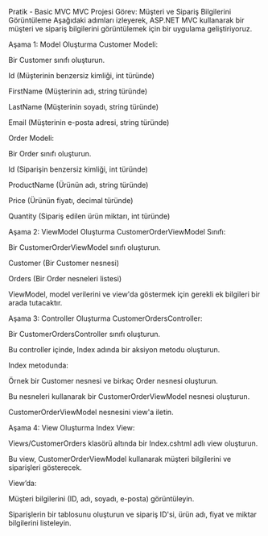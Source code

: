 Pratik - Basic MVC
MVC Projesi
Görev: Müşteri ve Sipariş Bilgilerini Görüntüleme
Aşağıdaki adımları izleyerek, ASP.NET MVC kullanarak bir müşteri ve sipariş bilgilerini görüntülemek için bir uygulama geliştiriyoruz.

Aşama 1: Model Oluşturma
Customer Modeli:

Bir Customer sınıfı oluşturun.

Id (Müşterinin benzersiz kimliği, int türünde)

FirstName (Müşterinin adı, string türünde)

LastName (Müşterinin soyadı, string türünde)

Email (Müşterinin e-posta adresi, string türünde)

Order Modeli:

Bir Order sınıfı oluşturun.

Id (Siparişin benzersiz kimliği, int türünde)

ProductName (Ürünün adı, string türünde)

Price (Ürünün fiyatı, decimal türünde)

Quantity (Sipariş edilen ürün miktarı, int türünde)

Aşama 2: ViewModel Oluşturma
CustomerOrderViewModel Sınıfı:

Bir CustomerOrderViewModel sınıfı oluşturun.

Customer (Bir Customer nesnesi)

Orders (Bir Order nesneleri listesi)

ViewModel, model verilerini ve view'da göstermek için gerekli ek bilgileri bir arada tutacaktır.

Aşama 3: Controller Oluşturma
CustomerOrdersController:

Bir CustomerOrdersController sınıfı oluşturun.

Bu controller içinde, Index adında bir aksiyon metodu oluşturun.

Index metodunda:

Örnek bir Customer nesnesi ve birkaç Order nesnesi oluşturun.

Bu nesneleri kullanarak bir CustomerOrderViewModel nesnesi oluşturun.

CustomerOrderViewModel nesnesini view'a iletin.

Aşama 4: View Oluşturma
Index View:

Views/CustomerOrders klasörü altında bir Index.cshtml adlı view oluşturun.

Bu view, CustomerOrderViewModel kullanarak müşteri bilgilerini ve siparişleri gösterecek.

View’da:

Müşteri bilgilerini (ID, adı, soyadı, e-posta) görüntüleyin.

Siparişlerin bir tablosunu oluşturun ve sipariş ID'si, ürün adı, fiyat ve miktar bilgilerini listeleyin.
